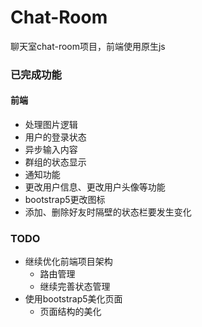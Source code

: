 # Chat-Room  
聊天室chat-room项目，前端使用原生js

### 已完成功能
#### 前端
- 处理图片逻辑
- 用户的登录状态
- 异步输入内容
- 群组的状态显示
- 通知功能
- 更改用户信息、更改用户头像等功能
- bootstrap5更改图标
- 添加、删除好友时隔壁的状态栏要发生变化

### TODO
- 继续优化前端项目架构
  - 路由管理
  - 继续完善状态管理
- 使用bootstrap5美化页面
    - 页面结构的美化


